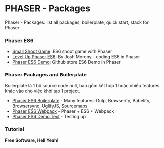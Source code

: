 # PHASER - Packages

Phaser - Packages: list all packages, boilerplate, quick start, stack for Phaser

### Phaser ES6
* [Small Shoot Game]: ES6 shoot game with Phaser
* [Level Up Phaser ES6]: By Josh Morony - coding ES6 in Phaser
* [Phaser ES6 Demo]: Github store ES6 Demo in Phaser

### Phaser Packages and Boilerplate
Boilerplate là 1 bộ source code null, bao gồm kết hợp 1 hoặc nhiều features khác vào cho việc khởi tạo 1 project.

* [Phaser ES6 Boilerplate] - Many features: Gulp, Browserify, Babelify, Browsersync, UglifyJS, Sourcemaps
* [Phaser ES6 Webpack] - Phaser + ES6 + Webpack
* [Phaser ES6 Demo Text] - Testing up

### Tutorial


**Free Software, Hell Yeah!**

[//]: # (These are reference links used in the body of this note and get stripped out when the markdown processor does its job. There is no need to format nicely because it shouldn't be seen. Thanks)

[Phaser ES6 Webpack]: <https://github.com/lean/phaser-es6-webpack>
[Phaser ES6 Boilerplate]: <https://github.com/belohlavek/phaser-es6-boilerplate>
[Small Shoot Game]: <https://phaser.io/news/2016/01/es6-demo>
[Level Up Phaser ES6]: <https://www.joshmorony.com/level-up-your-phaser-games-with-es6/>
[Phaser ES6 Demo]: <https://github.com/cstuncsik/phaser-es6-demo>
[Phaser ES6 Demo Text]: <http://codepen.io/belohlavek/pen/aORJVL>
